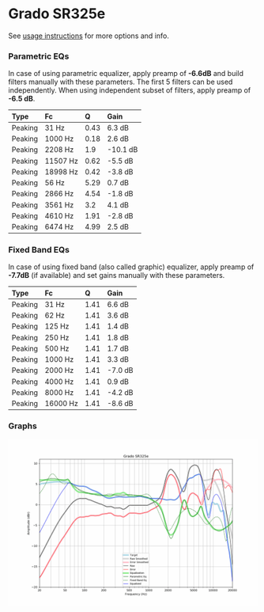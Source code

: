 # Grado SR325e
See [usage instructions](https://github.com/jaakkopasanen/AutoEq#usage) for more options and info.

### Parametric EQs
In case of using parametric equalizer, apply preamp of **-6.6dB** and build filters manually
with these parameters. The first 5 filters can be used independently.
When using independent subset of filters, apply preamp of **-6.5 dB**.

| Type    | Fc       |    Q | Gain     |
|:--------|:---------|:-----|:---------|
| Peaking | 31 Hz    | 0.43 | 6.3 dB   |
| Peaking | 1000 Hz  | 0.18 | 2.6 dB   |
| Peaking | 2208 Hz  | 1.9  | -10.1 dB |
| Peaking | 11507 Hz | 0.62 | -5.5 dB  |
| Peaking | 18998 Hz | 0.42 | -3.8 dB  |
| Peaking | 56 Hz    | 5.29 | 0.7 dB   |
| Peaking | 2866 Hz  | 4.54 | -1.8 dB  |
| Peaking | 3561 Hz  | 3.2  | 4.1 dB   |
| Peaking | 4610 Hz  | 1.91 | -2.8 dB  |
| Peaking | 6474 Hz  | 4.99 | 2.5 dB   |

### Fixed Band EQs
In case of using fixed band (also called graphic) equalizer, apply preamp of **-7.7dB**
(if available) and set gains manually with these parameters.

| Type    | Fc       |    Q | Gain    |
|:--------|:---------|:-----|:--------|
| Peaking | 31 Hz    | 1.41 | 6.6 dB  |
| Peaking | 62 Hz    | 1.41 | 3.6 dB  |
| Peaking | 125 Hz   | 1.41 | 1.4 dB  |
| Peaking | 250 Hz   | 1.41 | 1.8 dB  |
| Peaking | 500 Hz   | 1.41 | 1.7 dB  |
| Peaking | 1000 Hz  | 1.41 | 3.3 dB  |
| Peaking | 2000 Hz  | 1.41 | -7.0 dB |
| Peaking | 4000 Hz  | 1.41 | 0.9 dB  |
| Peaking | 8000 Hz  | 1.41 | -4.2 dB |
| Peaking | 16000 Hz | 1.41 | -8.6 dB |

### Graphs
![](./Grado%20SR325e.png)
